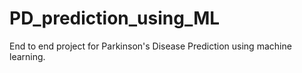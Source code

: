 # PD_prediction_using_ML
End to end project for Parkinson's Disease Prediction using machine learning.
